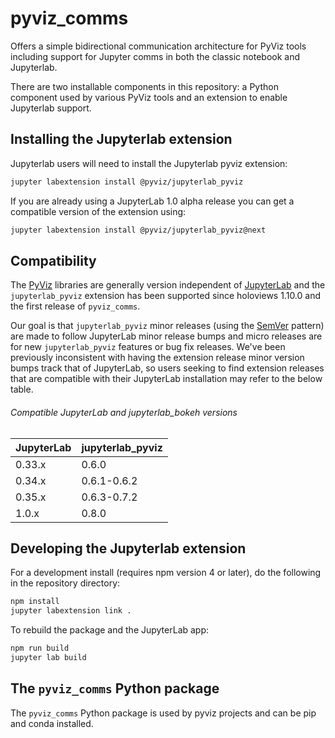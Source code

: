 # pyviz_comms

Offers a simple bidirectional communication architecture for PyViz tools
including support for Jupyter comms in both the classic notebook and
Jupyterlab.

There are two installable components in this repository: a Python
component used by various PyViz tools and an extension to enable
Jupyterlab support.

## Installing the Jupyterlab extension

Jupyterlab users will need to install the Jupyterlab pyviz extension:

```bash
jupyter labextension install @pyviz/jupyterlab_pyviz
```

If you are already using a JupyterLab 1.0 alpha release you can get
a compatible version of the extension using:

```bash
jupyter labextension install @pyviz/jupyterlab_pyviz@next
```

## Compatibility

The [PyViz](https://github.com/pyviz/pyviz) libraries are generally version independent of
[JupyterLab](https://github.com/jupyterlab/jupyterlab) and the ``jupyterlab_pyviz`` extension
has been supported since holoviews 1.10.0 and the first release of ``pyviz_comms``.

Our goal is that ``jupyterlab_pyviz`` minor releases (using the [SemVer](https://semver.org/) pattern) are
made to follow JupyterLab minor release bumps and micro releases are for new ``jupyterlab_pyviz`` features
or bug fix releases. We've been previously inconsistent with having the extension release minor version bumps
track that of JupyterLab, so users seeking to find extension releases that are compatible with their JupyterLab
installation may refer to the below table.

###### Compatible JupyterLab and jupyterlab_bokeh versions

| JupyterLab    | jupyterlab_pyviz |
| ------------- | ---------------- |
| 0.33.x        | 0.6.0            |
| 0.34.x        | 0.6.1-0.6.2      |
| 0.35.x        | 0.6.3-0.7.2      |
| 1.0.x         | 0.8.0            |

## Developing the Jupyterlab extension

For a development install (requires npm version 4 or later), do the following in the repository directory:

```bash
npm install
jupyter labextension link .
```

To rebuild the package and the JupyterLab app:

```bash
npm run build
jupyter lab build
```

## The ``pyviz_comms`` Python package

The ``pyviz_comms`` Python package is used by pyviz projects and can be
pip and conda installed.
